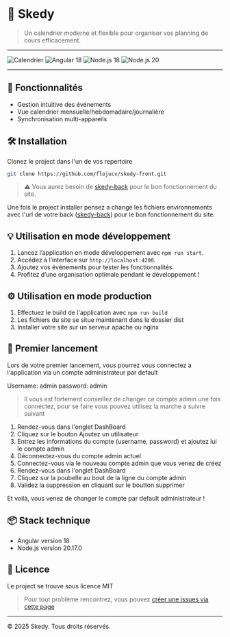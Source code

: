# 📅 Skedy

> Un calendrier moderne et flexible pour organiser vos planning de cours efficacement.

---

<p align="left">
    <img src="https://img.shields.io/badge/Calendrier-Scolaire-blue?style=flat-square" alt="Calendrier">
    <img src="https://img.shields.io/badge/Angular-18-DD0031?logo=angular&logoColor=white&style=flat-square" alt="Angular 18">
    <img src="https://img.shields.io/badge/NPM-10.8.2-339933?logo=NPM&logoColor=white&style=flat-square" alt="Node.js 18">
    <img src="https://img.shields.io/badge/Node.js-v20.17.0-339933?logo=node.js&logoColor=white&style=flat-square" alt="Node.js 20">
</p>

---

## 🚀 Fonctionnalités

- Gestion intuitive des événements
- Vue calendrier mensuelle/hebdomadaire/journalière
- Synchronisation multi-appareils

## 🛠️ Installation
Clonez le project dans l'un de vos repertoire
```bash
git clone https://github.com/flojucv/skedy-front.git
```
> ⚠︎ Vous aurez besoin de [skedy-back](https://github.com/flojucv/skedy-back.git) pour le bon fonctionnement du site.

Une fois le project installer pensez a change les fichiers environnements avec l'url de votre back ([skedy-back](https://github.com/flojucv/skedy-back.git)) pour le bon fonctionnement du site.


### 

## 💡 Utilisation en mode développement

1. Lancez l’application en mode développement avec `npm run start`.
2. Accédez à l’interface sur `http://localhost:4200`.
3. Ajoutez vos événements pour tester les fonctionnalités.
4. Profitez d’une organisation optimale pendant le développement !

## ⚙️ Utilisation en mode production
1. Effectuez le build de l'application avec `npm run build`
2. Les fichiers du site se situe maintenant dans le dossier dist
3. Installer votre site sur un serveur apache ou nginx

## 🥇 Premier lancement
Lors de votre premier lancement, vous pourrez vous connectez a l'application via un compte administrateur par default

Username: admin
password: admin

> Il vous est fortement conseillez de changer ce compte admin une fois connectez, pour se faire vous pouvez utilisez la marche a suivre suivant

1. Rendez-vous dans l'onglet DashBoard
2. Cliquez sur le bouton Ajoutez un utilisateur
3. Entrez les informations du compte (username, password) et ajoutez lui le compte admin
4. Déconnectez-vous du compte admin actuel
5. Connectez-vous via le nouveau compte admin que vous venez de créez
6. Rendez-vous dans l'onglet DashBoard
7. Cliquez sur la poubelle au bout de la ligne du compte admin
8. Validez la suppression en cliquant sur le boutton supprimer

Et voilà, vous venez de changer le compte par default administrateur !

## 📦 Stack technique

- Angular version 18
- Node.js version 20.17.0

## 🤝 Licence

Le project se trouve sous licence MIT

> Pour tout problème rencontrez, vous pouvez [créer une issues via cette page](https://github.com/flojucv/skedy-front/issues)

---

© 2025 Skedy. Tous droits réservés.